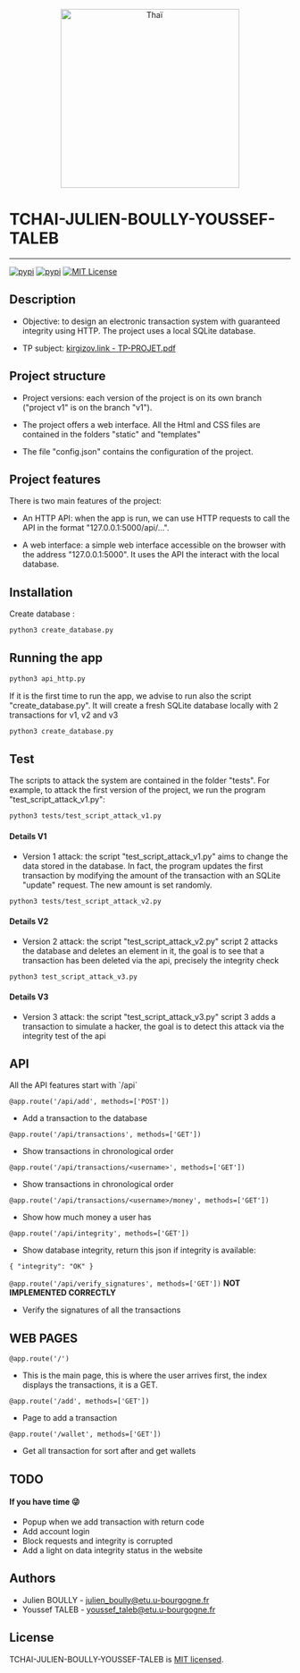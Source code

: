 <p align="center">
  <a href="https://kirgizov.link/teaching/esirem/advanced-information-systems-2021/TP-PROJET.pdf" target="blank"><img src="https://upload.wikimedia.org/wikipedia/commons/thumb/0/04/Masala_Chai.JPG/280px-Masala_Chai.JPG" width="320" alt="Thaï" /></a>
</p>

# TCHAI-JULIEN-BOULLY-YOUSSEF-TALEB

***
[![pypi](https://img.shields.io/pypi/v/sysbus.svg)](https://pypi.python.org/pypi/sysbus)
[![pypi](https://img.shields.io/pypi/pyversions/sysbus.svg)](https://pypi.python.org/pypi/sysbus)
[![MIT License](https://img.shields.io/github/license/rene-d/sysbus.svg?logoColor=silver&logo=open-source-initiative&label=&color=blue)](https://github.com/rene-d/sysbus/blob/master/LICENSE)
## Description

* <p>Objective: to design an electronic transaction system with guaranteed integrity using HTTP. The project uses a local SQLite database. </p>

* <p>TP subject: <a href="https://kirgizov.link/teaching/esirem/advanced-information-systems-2021/TP-PROJET.pdf" target="blank">kirgizov.link - TP-PROJET.pdf</a></p>


## Project structure

* <p> Project versions: each version of the project is on its own branch ("project v1" is on the branch "v1").</p>

* <p> The project offers a web interface. All the Html and CSS files are contained in the folders "static" and "templates" </p> 

* <p> The file "config.json" contains the configuration of the project.</p>

## Project features

There is two main features of the project:

* <p> An HTTP API: when the app is run, we can use HTTP requests to call the API in the format "127.0.0.1:5000/api/...".</p>

* <p> A web interface: a simple web interface accessible on the browser with the address "127.0.0.1:5000". It uses the API the interact with the local database.</p>


## Installation

Create database :
```bash
python3 create_database.py
```

## Running the app

```bash
python3 api_http.py
```

<p> If it is the first time to run the app, we advise to run also the script "create_database.py". 
It will create a fresh SQLite database locally with 2 transactions for v1, v2 and v3 </p>

```bash
python3 create_database.py
```

## Test

The scripts to attack the system are contained in the folder "tests".
For example, to attack the first version of the project, we run the program "test_script_attack_v1.py":
```bash
python3 tests/test_script_attack_v1.py
```

#### Details V1
* Version 1 attack: the script "test_script_attack_v1.py" aims to change the data stored in the database. In fact, the program updates the first transaction by modifying the amount of the transaction with an SQLite "update" request. The new amount is set randomly. 

```bash
python3 tests/test_script_attack_v2.py
```
#### Details V2
* Version 2 attack: the script "test_script_attack_v2.py" script 2 attacks the database and deletes an element in it, the goal is to see that a transaction has been deleted via the api, precisely the integrity check

```bash
python3 test_script_attack_v3.py
```
#### Details V3
* Version 3 attack: the script "test_script_attack_v3.py" script 3 adds a transaction to simulate a hacker, the goal is to detect this attack via the integrity test of the api

## API
<p>All the API features start with `/api` </p>

`@app.route('/api/add', methods=['POST'])`
* Add a transaction to the database

`@app.route('/api/transactions', methods=['GET'])`
* Show transactions in chronological order

`@app.route('/api/transactions/<username>', methods=['GET'])`
* Show transactions in chronological order

`@app.route('/api/transactions/<username>/money', methods=['GET'])`
* Show how much money a user has

`@app.route('/api/integrity', methods=['GET'])`
* Show database integrity, return this json if integrity is available:

`{
"integrity": "OK"
}`

`@app.route('/api/verify_signatures', methods=['GET'])`
<strong> NOT IMPLEMENTED CORRECTLY </strong>
* Verify the signatures of all the transactions

## WEB PAGES
`@app.route('/')`
* This is the main page, this is where the user arrives first, the index displays the transactions, it is a GET.

`@app.route('/add', methods=['GET'])`
* Page to add a transaction

`@app.route('/wallet', methods=['GET'])`
* Get all transaction for sort after and get wallets

## TODO
#### If you have time :stuck_out_tongue_winking_eye:
* Popup when we add transaction with return code
* Add account login
* Block requests and integrity is corrupted
* Add a light on data integrity status in the website

## Authors
* Julien BOULLY - julien_boully@etu.u-bourgogne.fr
* Youssef TALEB - youssef_taleb@etu.u-bourgogne.fr

## License
TCHAI-JULIEN-BOULLY-YOUSSEF-TALEB is [MIT licensed](LICENSE).
